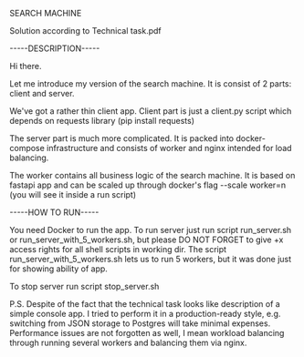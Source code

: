 SEARCH MACHINE

Solution according to Technical task.pdf


-----DESCRIPTION-----

Hi there.

Let me introduce my version of the search machine.
It is consist of 2 parts: client and server.

We've got a rather thin client app. Client part is just a client.py script which depends on requests library (pip install requests)

The server part is much more complicated.
It is packed into docker-compose infrastructure and consists of worker and nginx intended for load balancing.

The worker contains all business logic of the search machine. It is based on fastapi app and can be scaled up through docker's flag --scale worker=n (you will see it inside a run script)

-----HOW TO RUN-----

You need Docker to run the app.
To run server just run script run_server.sh or run_server_with_5_workers.sh, but please DO NOT FORGET to give +x access rights for all shell scripts in working dir.
The script run_server_with_5_workers.sh lets us to run 5 workers, but it was done just for showing ability of app.

To stop server run script stop_server.sh

P.S. Despite of the fact that the technical task looks like description of a simple console app. 
I tried to perform it in a production-ready style, e.g. switching from JSON storage to Postgres will take minimal expenses. Performance issues are not forgotten as well, I mean workload balancing through running several workers and balancing them via nginx.

    
